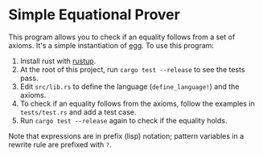# Simple Equational Prover

This program allows you to check if an equality follows from a set of axioms.
It's a simple instantiation of [egg](https://github.com/egraphs-good/egg).
To use this program: 

1. Install rust with [rustup](https://rustup.rs/).
2. At the root of this project, run `cargo test --release` to see the tests pass.
3. Edit `src/lib.rs` to define the language (`define_language!`) and the axioms.
4. To check if an equality follows from the axioms,
follow the examples in `tests/test.rs` and add a test case.
5. Run `cargo test --release` again to check if the equality holds.

Note that expressions are in prefix (lisp) notation; 
pattern variables in a rewrite rule are prefixed with `?`.
